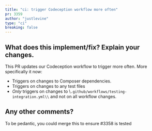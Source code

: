 ```yaml
---
title: "ci: trigger Codeception workflow more often"
pr: 3359
author: "justlevine"
type: "ci"
breaking: false
---
```


## What does this implement/fix? Explain your changes.
This PR updates our Codeception workflow to trigger more often.
More specifically it now:
- Triggers on changes to Composer dependencies.
- Triggers on changes to any test files
- _Only_ triggers on changes to \\`.github/workflows/testing-integration.yml\\` and not on all workflow changes.
## Any other comments?
To be pedantic, you could merge this to ensure #3358 is tested
